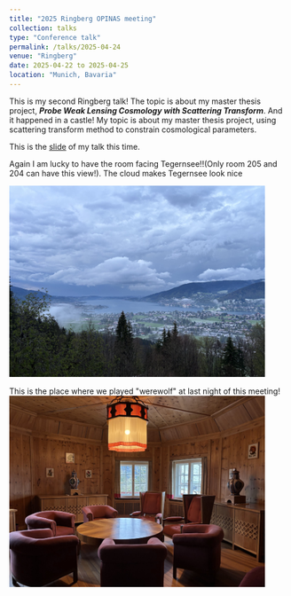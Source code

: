 ```yaml
---
title: "2025 Ringberg OPINAS meeting"
collection: talks
type: "Conference talk"
permalink: /talks/2025-04-24
venue: "Ringberg"
date: 2025-04-22 to 2025-04-25
location: "Munich, Bavaria"
---
```


This is my second Ringberg talk! The topic is about my master thesis project, _**Probe Weak Lensing Cosmology with Scattering Transform**_. And it happened in a castle! My topic is about my master thesis project, using scattering transform method to constrain cosmological parameters.  

This is the <a href="https://chen-sijin.github.io/Sijin-Chen.github.io/files/talk_slides/2025_Ringberg_talk.pdf" target="_blank">slide</a> of my talk this time. 


Again I am lucky to have the room facing Tegernsee!!(Only room 205 and 204 can have this view!). The cloud makes Tegernsee look nice

<img src="../images/2025-Ringberg-OPINAS-meeting/2025-Ringberg-Tegernsee.jpg"  style="zoom: 45%;" />

This is the place where we played "werewolf" at last night of this meeting!
<img src="../images/2025-Ringberg-OPINAS-meeting/2025-Ringberg-werewolf.jpg"  style="zoom: 45%;" />


